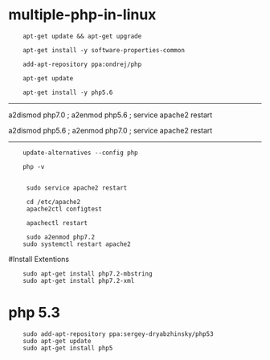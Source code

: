 # multiple-php-in-linux

        apt-get update && apt-get upgrade

        apt-get install -y software-properties-common

        add-apt-repository ppa:ondrej/php
        
        apt-get update

        apt-get install -y php5.6

______________________________
a2dismod php7.0 ; a2enmod php5.6 ; service apache2 restart

a2dismod php5.6 ; a2enmod php7.0 ; service apache2 restart
______________________________

        update-alternatives --config php

        php -v


         sudo service apache2 restart

         cd /etc/apache2
         apache2ctl configtest

         apachectl restart

         sudo a2enmod php7.2
        sudo systemctl restart apache2

#Install Extentions

        sudo apt-get install php7.2-mbstring
        sudo apt-get install php7.2-xml
        
        
# php 5.3
        sudo add-apt-repository ppa:sergey-dryabzhinsky/php53
        sudo apt-get update
        sudo apt-get install php5

